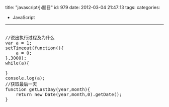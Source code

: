 title: "javascript小题目"
id: 979
date: 2012-03-04 21:47:13
tags: 
categories: 
- JavaScript
---

<pre lang="javascript">

//说出执行过程及为什么
var a = 1;
setTimeout(function(){
	a = 0;
},3000);
while(a){

}
console.log(a);
//获取最后一天
function getLastDay(year,month){
	return new Date(year,month,0).getDate();
}
</pre>